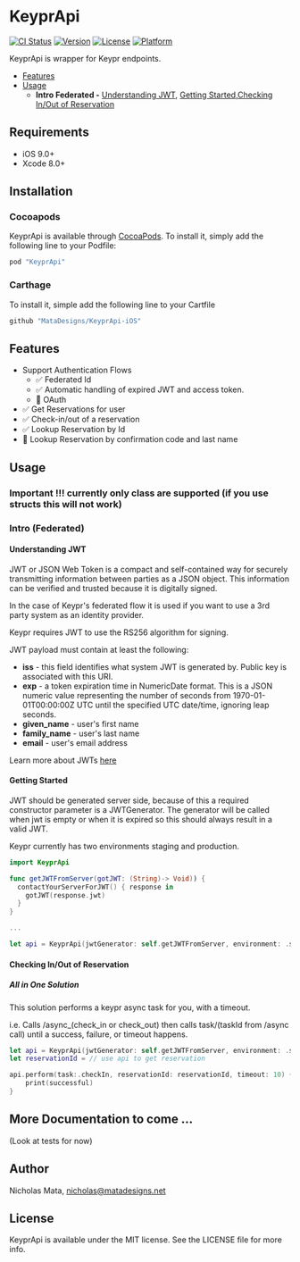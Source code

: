 # KeyprApi

[![CI Status](https://travis-ci.com/MataDesigns/KeyprApi-iOS.svg)](https://travis-ci.org/MataDesigns/KeyprApi)
[![Version](https://img.shields.io/cocoapods/v/KeyprApi.svg)](http://cocoapods.org/pods/KeyprApi)
[![License](https://img.shields.io/cocoapods/l/KeyprApi.svg)](http://cocoapods.org/pods/KeyprApi)
[![Platform](https://img.shields.io/cocoapods/p/KeyprApi.svg)](http://cocoapods.org/pods/KeyprApi)

KeyprApi is wrapper for Keypr endpoints.

- [Features](#features)
- [Usage](#usage)
    - **Intro Federated -** [Understanding JWT](#understanding-jwt), [Getting Started](#getting-started),[Checking In/Out of Reservation](#checking-inout-of-reservation)

## Requirements
- iOS 9.0+
- Xcode 8.0+

## Installation

### Cocoapods
KeyprApi is available through [CocoaPods](http://cocoapods.org). To install
it, simply add the following line to your Podfile:

```ruby
pod "KeyprApi"
```

### Carthage
 To install it, simple add the following line to your Cartfile
```ruby
github "MataDesigns/KeyprApi-iOS"
```

## Features

- Support Authentication Flows
  - ✅ Federated Id
   - ✅ Automatic handling of expired JWT and access token.
  - 🚫 OAuth
- ✅ Get Reservations for user
- ✅ Check-in/out of a reservation
- ✅ Lookup Reservation by Id
- 🚫 Lookup Reservation by confirmation code and last name

## Usage

### Important !!! currently only class are supported (if you use structs this will not work)

### Intro (Federated)

#### Understanding JWT
JWT or JSON Web Token is a compact and self-contained way for securely transmitting information between parties as a JSON object. 
This information can be verified and trusted because it is digitally signed. 

In the case of Keypr's federated flow it is used if you want to use a 3rd party system as an identity provider.

Keypr requires JWT to use the RS256 algorithm for signing.

JWT payload must contain at least the following:
 - **iss**         - this field identifies what system JWT is generated by. Public key is associated with this URI.
 - **exp**         - a token expiration time in NumericDate format. This is a JSON numeric value representing the number of seconds from 1970-01-01T00:00:00Z UTC until the specified UTC date/time, ignoring leap seconds.
 - **given_name**  - user's first name
 - **family_name** - user's last name
 - **email**       - user's email address
 
Learn more about JWTs [here](jwt.io)

#### Getting Started

JWT should be generated server side, because of this a required constructor parameter is a JWTGenerator.
The generator will be called when jwt is empty or when it is expired so this should always result in a valid JWT.

Keypr currently has two environments staging and production.

```swift
import KeyprApi

func getJWTFromServer(gotJWT: (String)-> Void)) {
  contactYourServerForJWT() { response in
    gotJWT(response.jwt)
  }
}

...

let api = KeyprApi(jwtGenerator: self.getJWTFromServer, environment: .staging)

```

#### Checking In/Out of Reservation

##### All in One Solution

This solution performs a keypr async task for you, with a timeout.

i.e. Calls /async_(check_in or check_out) then calls task/(taskId from /async call) until a success, failure, or timeout happens.

```swift
let api = KeyprApi(jwtGenerator: self.getJWTFromServer, environment: .staging)
let reservationId = // use api to get reservation

api.perform(task:.checkIn, reservationId: reservationId, timeout: 10) { (successful, task, error) in
    print(successful)
}
```


## More Documentation to come ... 

(Look at tests for now)

## Author

Nicholas Mata, nicholas@matadesigns.net

## License

KeyprApi is available under the MIT license. See the LICENSE file for more info.
